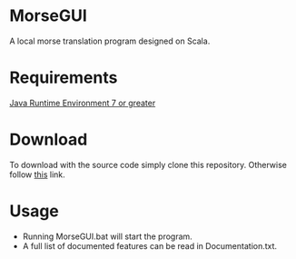 # MorseGUI
A local morse translation program designed on Scala.

# Requirements
[Java Runtime Environment 7 or greater](http://www.oracle.com/technetwork/java/javase/downloads/jre7-downloads-1880261.html)

# Download
To download with the source code simply clone this repository.
Otherwise follow [this](https://db.tt/gHEgmanz) link.

# Usage
  * Running MorseGUI.bat will start the program.
  * A full list of documented features can be read in Documentation.txt.
